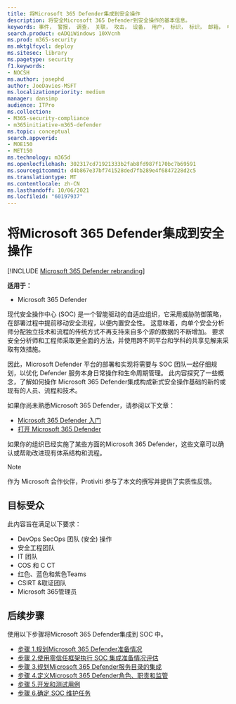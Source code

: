 ```yaml
---
title: 将Microsoft 365 Defender集成到安全操作
description: 将安全Microsoft 365 Defender到安全操作的基本信息。
keywords: 事件， 警报， 调查， 关联， 攻击， 设备， 用户， 标识， 标识， 邮箱， 电子邮件， 365， microsoft， m365， 事件响应， 网络攻击， secops， 安全操作， soc
search.product: eADQiWindows 10XVcnh
ms.prod: m365-security
ms.mktglfcycl: deploy
ms.sitesec: library
ms.pagetype: security
f1.keywords:
- NOCSH
ms.author: josephd
author: JoeDavies-MSFT
ms.localizationpriority: medium
manager: dansimp
audience: ITPro
ms.collection:
- M365-security-compliance
- m365initiative-m365-defender
ms.topic: conceptual
search.appverid:
- MOE150
- MET150
ms.technology: m365d
ms.openlocfilehash: 302317cd71921333b2fab8fd987f170bc7b69591
ms.sourcegitcommit: d4b867e37bf741528ded7fb289e4f6847228d2c5
ms.translationtype: MT
ms.contentlocale: zh-CN
ms.lasthandoff: 10/06/2021
ms.locfileid: "60197937"
---
```

# <a name="integrating-microsoft-365-defender-into-your-security-operations"></a>将Microsoft 365 Defender集成到安全操作

[!INCLUDE [Microsoft 365 Defender rebranding](../includes/microsoft-defender.md)]

**适用于：**
- Microsoft 365 Defender

现代安全操作中心 (SOC) 是一个智能驱动的自适应组织，它采用威胁防御策略，在部署过程中提前移动安全流程，以便内置安全性。 这意味着，向单个安全分析师分配独立技术和流程的传统方式不再支持来自多个源的数据的不断增加。 要求安全分析师和工程师采取更全面的方法，并使用跨不同平台和学科的共享见解来采取有效措施。 

因此，Microsoft Defender 平台的部署和实现将需要与 SOC 团队一起仔细规划，以优化 Defender 服务本身日常操作和生命周期管理。 此内容探究了一些概念，了解如何操作 Microsoft 365 Defender集成构成新式安全操作基础的新的或现有的人员、流程和技术。

如果你尚未熟悉Microsoft 365 Defender，请参阅以下文章：

- [Microsoft 365 Defender 入门](get-started.md)
- [打开 Microsoft 365 Defender](m365d-enable.md)

如果你的组织已经实施了某些方面的Microsoft 365 Defender，这些文章可以确认或帮助改进现有体系结构和流程。

>[!Note]
>作为 Microsoft 合作伙伴，Protiviti 参与了本文的撰写并提供了实质性反馈。
>

## <a name="target-audience"></a>目标受众

此内容旨在满足以下要求：

- DevOps SecOps 团队 (安全) 操作
- 安全工程团队
- IT 团队
- COS 和 C CT
- 红色、蓝色和紫色Teams
- CSIRT &取证团队
- Microsoft 365管理员

## <a name="next-steps"></a>后续步骤

使用以下步骤将Microsoft 365 Defender集成到 SOC 中。

- [步骤 1.规划Microsoft 365 Defender准备情况](integrate-microsoft-365-defender-secops-plan.md)
- [步骤 2.使用零信任框架执行 SOC 集成准备情况评估](integrate-microsoft-365-defender-secops-readiness.md)
- [步骤 3.规划Microsoft 365 Defender服务目录的集成](integrate-microsoft-365-defender-secops-services.md)
- [步骤 4.定义Microsoft 365 Defender角色、职责和监管](integrate-microsoft-365-defender-secops-roles.md)
- [步骤 5.开发和测试用例](integrate-microsoft-365-defender-secops-use-cases.md)
- [步骤 6.确定 SOC 维护任务](integrate-microsoft-365-defender-secops-tasks.md)



